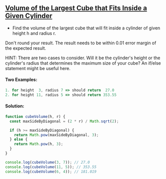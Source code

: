 ## [Volume of the Largest Cube that Fits Inside a Given Cylinder](https://www.codewars.com/kata/581e09652228a337c20001ac)

- Find the volume of the largest cube that will fit inside a cylinder of given height h and radius r.

Don't round your result. The result needs to be within 0.01 error margin of the expected result.

HINT: There are two cases to consider. Will it be the cylinder's height or the cylinder's radius that determines the maximum size of your cube? An if/else statement might be useful here.

#### Two Examples:

```js
1. for height  3, radius 7 => should return  27.0
2. for height 11, radius 5 => should return 353.55
```

#### Solution:

```js
function cubeVolume(h, r) {
  const maxSideByDiagonal = (2 * r) / Math.sqrt(2);

  if (h >= maxSideByDiagonal) {
    return Math.pow(maxSideByDiagonal, 3);
  } else {
    return Math.pow(h, 3);
  }
}

console.log(cubeVolume(3, 7)); // 27.0
console.log(cubeVolume(11, 5)); // 353.55
console.log(cubeVolume(6, 4)); // 181.019
```
